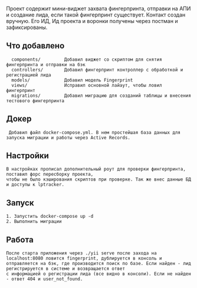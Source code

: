 Проект содержит мини-виджет захвата фингерпринта, отправки на АПИ и создание лида, если такой фингерпринт существует.
Контакт создан вручную. Его ИД, Ид проекта и воронки получены через постман и зафиксированы.

Что добавлено
-------------------

      components/         Добавил виджет со скриптом для снятия фингерпринта и отправки на бэк
      controllers/        Добавил фингерпринт контроллер с обработкой и регистрацией лида
      models/             Добавил модель Fingerprint
      views/              Исправил основной лайаут, чтобы ловил фингерпринт
      migrations/         Добавил миграцию для созданий таблицы и внесения тестового фингерпринта

Докер
-------------------

     Добавил файл docker-compose.yml. В нем простейшая база данных для запуска миграции и работы через Active Records.
     
Настройки 
-------------------

    В настройках прописал дополнительный роут для проверки фингерпринта, поставил форс пересборку проекта, 
    чтобы не было кэширования скриптов при проверке. Так же внес данные БД и доступы к lptracker.
    
Запуск
-------------------
    
    1. Запустить docker-compose up -d
    2. Выполнить миграции
    
Работа
-------------------
    
    После старта приложения через ./yii serve после захода на localhost:8080 ловится fingerprint, дублируется в консоль и 
    отправляется на бэк, где производится поиск по базе. Если найден - лид регистрируется в системе и возвращается ответ
    с информацией о регистрации лида (все видно в консоли). Если не найден - ответ 404 и user_not_found.